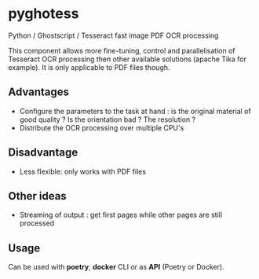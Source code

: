 # pyghotess
Python / Ghostscript / Tesseract fast image PDF OCR processing

This component allows more fine-tuning, control and parallelisation of Tesseract OCR processing then other available solutions (apache Tika for example).
It is only applicable to PDF files though.

## Advantages
- Configure the parameters to the task at hand : is the original material of good quality ? Is the orientation bad ? The resolution ?
- Distribute the OCR processing over multiple CPU's

## Disadvantage
- Less flexible: only works with PDF files

## Other ideas
- Streaming of output : get first pages while other pages are still processed

## Usage
Can be used with **poetry**, **docker** CLI or as **API** (Poetry or Docker).


